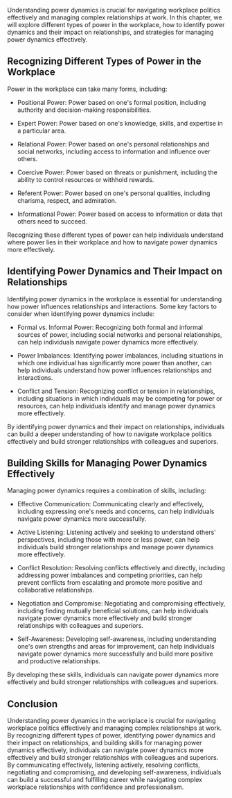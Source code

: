 
Understanding power dynamics is crucial for navigating workplace politics effectively and managing complex relationships at work. In this chapter, we will explore different types of power in the workplace, how to identify power dynamics and their impact on relationships, and strategies for managing power dynamics effectively.

Recognizing Different Types of Power in the Workplace
-----------------------------------------------------

Power in the workplace can take many forms, including:

* Positional Power: Power based on one's formal position, including authority and decision-making responsibilities.

* Expert Power: Power based on one's knowledge, skills, and expertise in a particular area.

* Relational Power: Power based on one's personal relationships and social networks, including access to information and influence over others.

* Coercive Power: Power based on threats or punishment, including the ability to control resources or withhold rewards.

* Referent Power: Power based on one's personal qualities, including charisma, respect, and admiration.

* Informational Power: Power based on access to information or data that others need to succeed.

Recognizing these different types of power can help individuals understand where power lies in their workplace and how to navigate power dynamics more effectively.

Identifying Power Dynamics and Their Impact on Relationships
------------------------------------------------------------

Identifying power dynamics in the workplace is essential for understanding how power influences relationships and interactions. Some key factors to consider when identifying power dynamics include:

* Formal vs. Informal Power: Recognizing both formal and informal sources of power, including social networks and personal relationships, can help individuals navigate power dynamics more effectively.

* Power Imbalances: Identifying power imbalances, including situations in which one individual has significantly more power than another, can help individuals understand how power influences relationships and interactions.

* Conflict and Tension: Recognizing conflict or tension in relationships, including situations in which individuals may be competing for power or resources, can help individuals identify and manage power dynamics more effectively.

By identifying power dynamics and their impact on relationships, individuals can build a deeper understanding of how to navigate workplace politics effectively and build stronger relationships with colleagues and superiors.

Building Skills for Managing Power Dynamics Effectively
-------------------------------------------------------

Managing power dynamics requires a combination of skills, including:

* Effective Communication: Communicating clearly and effectively, including expressing one's needs and concerns, can help individuals navigate power dynamics more successfully.

* Active Listening: Listening actively and seeking to understand others' perspectives, including those with more or less power, can help individuals build stronger relationships and manage power dynamics more effectively.

* Conflict Resolution: Resolving conflicts effectively and directly, including addressing power imbalances and competing priorities, can help prevent conflicts from escalating and promote more positive and collaborative relationships.

* Negotiation and Compromise: Negotiating and compromising effectively, including finding mutually beneficial solutions, can help individuals navigate power dynamics more effectively and build stronger relationships with colleagues and superiors.

* Self-Awareness: Developing self-awareness, including understanding one's own strengths and areas for improvement, can help individuals navigate power dynamics more successfully and build more positive and productive relationships.

By developing these skills, individuals can navigate power dynamics more effectively and build stronger relationships with colleagues and superiors.

Conclusion
----------

Understanding power dynamics in the workplace is crucial for navigating workplace politics effectively and managing complex relationships at work. By recognizing different types of power, identifying power dynamics and their impact on relationships, and building skills for managing power dynamics effectively, individuals can navigate power dynamics more effectively and build stronger relationships with colleagues and superiors. By communicating effectively, listening actively, resolving conflicts, negotiating and compromising, and developing self-awareness, individuals can build a successful and fulfilling career while navigating complex workplace relationships with confidence and professionalism.

